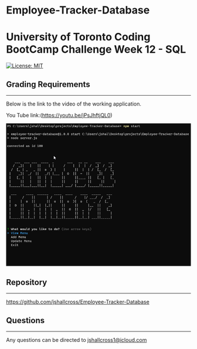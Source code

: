# Employee-Tracker-Database
# University of Toronto Coding BootCamp Challenge Week 12 -  SQL
[![License: MIT](https://img.shields.io/badge/License-MIT-yellow.svg)](https://opensource.org/licenses/MIT)


## Grading Requirements
--- 
Below is the link to the video of the working application.   

You Tube link:(https://youtu.be/jPsJhftjQL0) 

 


![Screenshot of ReadMe](./assets/screenshot.png)


## Repository
---  
https://github.com/jshallcross/Employee-Tracker-Database

## Questions
---   
Any questions can be directed to jshallcross1@icloud.com

